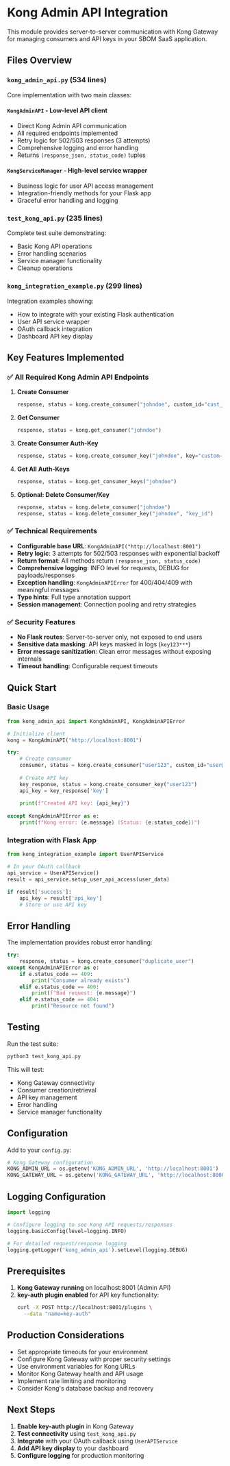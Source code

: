 # Kong Admin API Integration

This module provides server-to-server communication with Kong Gateway for managing consumers and API keys in your SBOM SaaS application.

## Files Overview

### `kong_admin_api.py` (534 lines)
Core implementation with two main classes:

#### `KongAdminAPI` - Low-level API client
- Direct Kong Admin API communication
- All required endpoints implemented
- Retry logic for 502/503 responses (3 attempts)
- Comprehensive logging and error handling
- Returns `(response_json, status_code)` tuples

#### `KongServiceManager` - High-level service wrapper  
- Business logic for user API access management
- Integration-friendly methods for your Flask app
- Graceful error handling and logging

### `test_kong_api.py` (235 lines)
Complete test suite demonstrating:
- Basic Kong API operations
- Error handling scenarios
- Service manager functionality
- Cleanup operations

### `kong_integration_example.py` (299 lines)
Integration examples showing:
- How to integrate with your existing Flask authentication
- User API service wrapper
- OAuth callback integration
- Dashboard API key display

## Key Features Implemented

### ✅ All Required Kong Admin API Endpoints

1. **Create Consumer**
   ```python
   response, status = kong.create_consumer("johndoe", custom_id="cust_001", tags=["paid"])
   ```

2. **Get Consumer**
   ```python
   response, status = kong.get_consumer("johndoe")
   ```

3. **Create Consumer Auth-Key**
   ```python
   response, status = kong.create_consumer_key("johndoe", key="custom-key-123")
   ```

4. **Get All Auth-Keys**
   ```python
   response, status = kong.get_consumer_keys("johndoe")
   ```

5. **Optional: Delete Consumer/Key**
   ```python
   response, status = kong.delete_consumer("johndoe")
   response, status = kong.delete_consumer_key("johndoe", "key_id")
   ```

### ✅ Technical Requirements

- **Configurable base URL**: `KongAdminAPI("http://localhost:8001")`
- **Retry logic**: 3 attempts for 502/503 responses with exponential backoff
- **Return format**: All methods return `(response_json, status_code)`
- **Comprehensive logging**: INFO level for requests, DEBUG for payloads/responses
- **Exception handling**: `KongAdminAPIError` for 400/404/409 with meaningful messages
- **Type hints**: Full type annotation support
- **Session management**: Connection pooling and retry strategies

### ✅ Security Features

- **No Flask routes**: Server-to-server only, not exposed to end users
- **Sensitive data masking**: API keys masked in logs (`key123***`)
- **Error message sanitization**: Clean error messages without exposing internals
- **Timeout handling**: Configurable request timeouts

## Quick Start

### Basic Usage
```python
from kong_admin_api import KongAdminAPI, KongAdminAPIError

# Initialize client
kong = KongAdminAPI("http://localhost:8001")

try:
    # Create consumer
    consumer, status = kong.create_consumer("user123", custom_id="user@example.com")
    
    # Create API key
    key_response, status = kong.create_consumer_key("user123")
    api_key = key_response['key']
    
    print(f"Created API key: {api_key}")
    
except KongAdminAPIError as e:
    print(f"Kong error: {e.message} (Status: {e.status_code})")
```

### Integration with Flask App
```python
from kong_integration_example import UserAPIService

# In your OAuth callback
api_service = UserAPIService()
result = api_service.setup_user_api_access(user_data)

if result['success']:
    api_key = result['api_key']
    # Store or use API key
```

## Error Handling

The implementation provides robust error handling:

```python
try:
    response, status = kong.create_consumer("duplicate_user")
except KongAdminAPIError as e:
    if e.status_code == 409:
        print("Consumer already exists")
    elif e.status_code == 400:
        print(f"Bad request: {e.message}")
    elif e.status_code == 404:
        print("Resource not found")
```

## Testing

Run the test suite:
```bash
python3 test_kong_api.py
```

This will test:
- Kong Gateway connectivity
- Consumer creation/retrieval
- API key management
- Error handling
- Service manager functionality

## Configuration

Add to your `config.py`:
```python
# Kong Gateway configuration
KONG_ADMIN_URL = os.getenv('KONG_ADMIN_URL', 'http://localhost:8001')
KONG_GATEWAY_URL = os.getenv('KONG_GATEWAY_URL', 'http://localhost:8000')
```

## Logging Configuration

```python
import logging

# Configure logging to see Kong API requests/responses
logging.basicConfig(level=logging.INFO)

# For detailed request/response logging
logging.getLogger('kong_admin_api').setLevel(logging.DEBUG)
```

## Prerequisites

1. **Kong Gateway running** on localhost:8001 (Admin API)
2. **key-auth plugin enabled** for API key functionality:
   ```bash
   curl -X POST http://localhost:8001/plugins \
     --data "name=key-auth"
   ```

## Production Considerations

- Set appropriate timeouts for your environment
- Configure Kong Gateway with proper security settings
- Use environment variables for Kong URLs
- Monitor Kong Gateway health and API usage
- Implement rate limiting and monitoring
- Consider Kong's database backup and recovery

## Next Steps

1. **Enable key-auth plugin** in Kong Gateway
2. **Test connectivity** using `test_kong_api.py`
3. **Integrate** with your OAuth callback using `UserAPIService`
4. **Add API key display** to your dashboard
5. **Configure logging** for production monitoring
